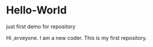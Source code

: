 # Hello-World
just first demo for repository 

Hi ,erveyone.
I am a new coder.
This is my first repository.

